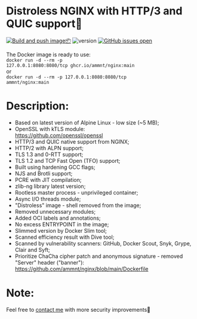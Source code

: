# Distroless NGINX with HTTP/3 and QUIC support🚀

[![Build and push image📦](https://github.com/ammnt/nginx/actions/workflows/build.yml/badge.svg)](https://github.com/ammnt/nginx/actions/workflows/build.yml)
![version](https://img.shields.io/badge/version-1.27.1-blue)
[![GitHub issues open](https://img.shields.io/github/issues/ammnt/nginx.svg)](https://github.com/ammnt/nginx/issues)

The Docker image is ready to use:<br>
<code>docker run -d --rm -p 127.0.0.1:8080:8080/tcp ghcr.io/ammnt/nginx:main</code><br>
or<br>
<code>docker run -d --rm -p 127.0.0.1:8080:8080/tcp ammnt/nginx:main</code>

# Description:

- Based on latest version of Alpine Linux - low size (~5 MB);
- OpenSSL with kTLS module:<br>
https://github.com/openssl/openssl
- HTTP/3 and QUIC native support from NGINX;
- HTTP/2 with ALPN support;
- TLS 1.3 and 0-RTT support;
- TLS 1.2 and TCP Fast Open (TFO) support;
- Built using hardening GCC flags;
- NJS and Brotli support;
- PCRE with JIT compilation;
- zlib-ng library latest version;
- Rootless master process - unprivileged container;
- Async I/O threads module;
- "Distroless" image - shell removed from the image;
- Removed unnecessary modules;
- Added OCI labels and annotations;
- No excess ENTRYPOINT in the image;
- Slimmed version by Docker Slim tool;
- Scanned efficiency result with Dive tool;
- Scanned by vulnerability scanners: GitHub, Docker Scout, Snyk, Grype, Clair and Syft;
- Prioritize ChaCha cipher patch and anonymous signature - removed "Server" header ("banner"):<br>
https://github.com/ammnt/nginx/blob/main/Dockerfile

# Note:

Feel free to <a href="https://github.com/ammnt/nginx/issues/new">contact me</a> with more security improvements🙋
